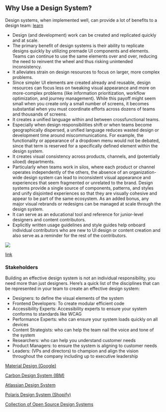 ## Why Use a Design System?
Design systems, when implemented well, can provide a lot of benefits to a design team:
[learn](https://m3.material.io/)
- Design (and development) work can be created and replicated quickly and at scale.
- The primary benefit of design systems is their ability to replicate designs quickly by utilizing premade UI components and elements. Teams can continue to use the same elements over and over, reducing the need to reinvent the wheel and thus risking unintended inconsistency.
- It alleviates strain on design resources to focus on larger, more complex problems.
- Since simpler UI elements are created already and reusable, design resources can focus less on tweaking visual appearance and more on more-complex problems (like information prioritization, workflow optimization, and journey management). While this payoff might seem small when you create only a small number of screens, it becomes substantial when you must coordinate efforts across dozens of teams and thousands of screens.
- It creates a unified language within and between crossfunctional teams.
- Especially when design responsibilities shift or when teams become geographically dispersed, a unified language reduces wasted design or development time around miscommunications. For example, the functionality or appearance of a dropdown menu would not be debated, since that term is reserved for a specifically defined element within the design system.
- It creates visual consistency across products, channels, and (potentially siloed) departments.
- Particularly when teams work in silos, where each product or channel operates independently of the others, the absence of an organization-wide design system can lead to inconsistent visual appearance and  experiences that seem fragmented or unrelated to the brand. Design systems provide a single source of components, patterns, and styles and unify disjointed experiences so that they are visually cohesive and appear to be part of the same ecosystem. As an added bonus, any major visual rebrands or redesigns can be managed at scale through the design system.
- It can serve as an educational tool and reference for junior-level designers and content contributors. 
- Explicitly written usage guidelines and style guides help onboard individual contributors who are new to UI design or content creation and also serve as a reminder for the rest of the contributors.

![](https://miro.medium.com/v2/resize:fit:828/format:webp/1*vI3VLuqj0NPUjI6MX25RuQ.jpeg)

[link](https://uxdesign.cc/everything-you-need-to-know-about-design-systems-54b109851969)

### Stakeholders
Building an effective design system is not an individual responsibility, you need more than just designers. Here’s a quick list of the disciplines that can be represented in your team to create an effective design system:

- Designers: to define the visual elements of the system
- Frontend Developers: To create modular efficient code
- Accessibility Experts: Accessibility experts to ensure your system conforms to standards like WCAG
- Performance Experts: who can ensure your system loads quickly on all devices
- Content Strategists: who can help the team nail the voice and tone of the system
- Researchers: who can help you understand customer needs
- Product Managers: to ensure the system is aligning to customer needs
- Leaders: (VPs and directors) to champion and align the vision throughout the company including up to executive leadership

[Material Design (Google)](https://m3.material.io/)

[Carbon Design System (IBM)](https://carbondesignsystem.com/)

[Atlassian Design System](https://atlassian.design/)

[Polaris Design System (Shopify)](https://polaris.shopify.com/)

[Collection of Open Source Design Systems](https://github.com/alexpate/awesome-design-systems)
